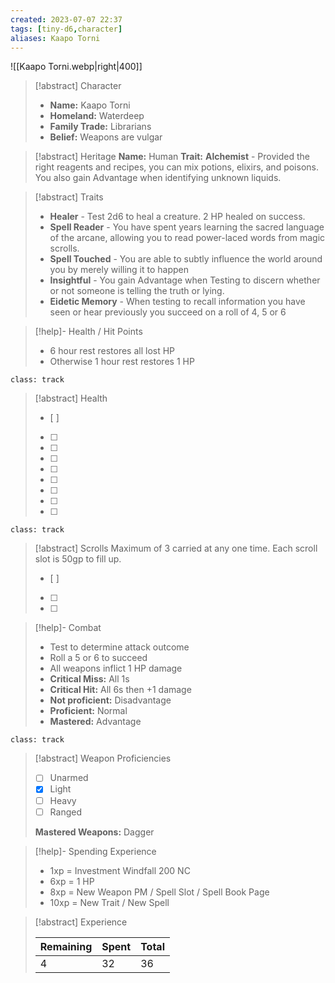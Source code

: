 ```yaml
---
created: 2023-07-07 22:37
tags: [tiny-d6,character]
aliases: Kaapo Torni
---
```

![[Kaapo Torni.webp|right|400]]

> [!abstract] Character
> - **Name:** Kaapo Torni
> - **Homeland:** Waterdeep
> - **Family Trade:** Librarians
> - **Belief:** Weapons are vulgar

> [!abstract] Heritage
> **Name:**  Human
> **Trait:** **Alchemist** - Provided the right reagents and recipes, you can mix potions, elixirs, and poisons. You also gain Advantage when identifying unknown liquids.

> [!abstract] Traits
> - **Healer** - Test 2d6 to heal a creature. 2 HP healed on success.
> - **Spell Reader** - You have spent years learning the sacred language of the arcane, allowing you to read power-laced words from magic scrolls.
> - **Spell Touched** - You are able to subtly influence the world around you by merely willing it to happen
> - **Insightful** - You gain Advantage when Testing to discern whether or not someone is telling the truth or lying.
> - **Eidetic Memory** - When testing to recall information you have seen or hear previously you succeed on a roll of 4, 5 or 6

> [!help]- Health / Hit Points
> - 6 hour rest restores all lost HP
> - Otherwise 1 hour rest restores 1 HP

`class: track`
> [!abstract] Health
> - [ ] 
> - [ ] 
> - [ ] 
> - [ ] 
> - [ ] 
> - [ ] 
> - [ ] 
> - [ ] 
> - [ ] 

`class: track`
> [!abstract] Scrolls
> Maximum of 3 carried at any one time. Each scroll slot is 50gp to fill up.
> - [ ] 
> - [ ] 
> - [ ] 

> [!help]- Combat
> - Test to determine attack outcome
> - Roll a 5 or 6 to succeed
> - All weapons inflict 1 HP damage
> - **Critical Miss:** All 1s
> - **Critical Hit:** All 6s then +1 damage
> - **Not proficient:** Disadvantage
> - **Proficient:** Normal
> - **Mastered:** Advantage

`class: track`
> [!abstract] Weapon Proficiencies
> - [ ] Unarmed
> - [x] Light
> - [ ] Heavy
> - [ ] Ranged
>
> **Mastered Weapons:** Dagger

> [!help]- Spending Experience
> - 1xp = Investment Windfall 200 NC  
> - 6xp = 1 HP
> - 8xp = New Weapon PM / Spell Slot / Spell Book Page  
> - 10xp = New Trait / New Spell  

> [!abstract] Experience
> 
> | Remaining | Spent | Total |
> | -- | -- | -- |
>  |4 | 32 | 36 |